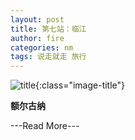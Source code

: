 ```yaml
---
layout: post
title: 第七站：临江
author: fire
categories: nm 
tags: 说走就走 旅行
---
```


![title](http://image.sideproject.cn/title/title_129.jpg){:class="image-title"}

**额尔古纳**


---Read More---
